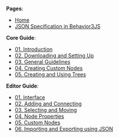 **Pages**:

- [Home](Home)
- [JSON Specification in Behavior3JS](JSON)


**Core Guide**:

-  [01. Introduction](Core%2001%20Introduction)
-  [02. Downloading and Setting Up](Core%2002%20Downloading%20and%20Setting%20Up)
-  [03. General Guidelines](Core%2003%20General%20Guidelines)
-  [04. Creating Custom Nodes](Core-04-Creating-Custom-Nodes)
-  [05. Creating and Using Trees](Core%2005%20Creating%20and%20Using%20Trees)


**Editor Guide**:

-  [01. Interface](Editor%2001%20Interface)
-  [02. Adding and Connecting](Editor%2002%20Adding%20and%20Connecting)
-  [03. Selecting and Moving](Editor%2003%20Selecting%20and%20Moving)
-  [04. Node Properties](Editor-04-Node-Properties)
-  [05. Custom Nodes](Editor%2005%20Custom%20Nodes)
-  [06. Importing and Exporting using JSON](Editor%2006%20Importing%20and%20Exporting%20using%20JSON)

